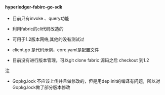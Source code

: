 #### hyperledger-fabirc-go-sdk


+ 目前只有invoke 、query功能
+ 利用fabric的cli代码改造的
+ 可用于1.2版本网络,其他的没有测试过
+ client.go 是代码示例，core.yaml是配置文件


+ 目前没有进行版本管理，可以git clone fabric 源码之后 checkout 到1.2  


注
+ Gopkg.lock 不应该上传并且做修改的，但是用dep init的编译有问题，所以对Gopkg.lock做了部分版本修改